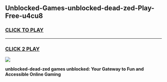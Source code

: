 
## Unblocked-Games-unblocked-dead-zed-Play-Free-u4cu8
<h3>
<a href="https://premium76.site?title=unblocked-dead-zed&ref=21A">CLICK TO PLAY</a></h3>
<hr>

<h3>
<a href="https://premium76.site?title=unblocked-dead-zed&ref=21A">CLICK 2 PLAY</a>
  
</h3>

<a href="https://premium76.site?title=unblocked-dead-zed&ref=21A"><img src="https://clearcache.store/games.png"></a>


**unblocked-dead-zed games unblocked: Your Gateway to Fun and Accessible Online Gaming**
